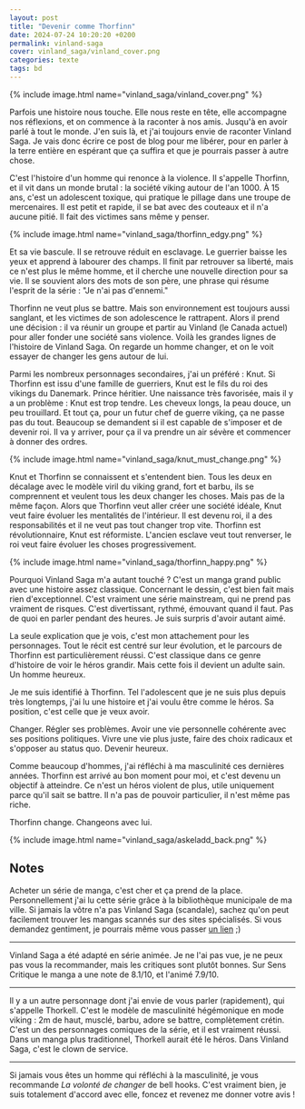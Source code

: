 ```yaml
---
layout: post
title: "Devenir comme Thorfinn"
date: 2024-07-24 10:20:20 +0200
permalink: vinland-saga
cover: vinland_saga/vinland_cover.png
categories: texte
tags: bd
---
```


{% include image.html name="vinland_saga/vinland_cover.png" %}

Parfois une histoire nous touche. Elle nous reste en tête, elle accompagne nos réflexions, et on commence à la raconter à nos amis. Jusqu'à en avoir parlé à tout le monde. J'en suis là, et j'ai toujours envie de raconter Vinland Saga. Je vais donc écrire ce post de blog pour me libérer, pour en parler à la terre entière en espérant que ça suffira et que je pourrais passer à autre chose.

C'est l'histoire d'un homme qui renonce à la violence. Il s'appelle Thorfinn, et il vit dans un monde brutal : la société viking autour de l'an 1000. À 15 ans, c'est un adolescent toxique, qui pratique le pillage dans une troupe de mercenaires. Il est petit et rapide, il se bat avec des couteaux et il n'a aucune pitié. Il fait des victimes sans même y penser.

<!--more-->

{% include image.html name="vinland_saga/thorfinn_edgy.png" %}

Et sa vie bascule. Il se retrouve réduit en esclavage. Le guerrier baisse les yeux et apprend à labourer des champs. Il finit par retrouver sa liberté, mais ce n'est plus le même homme, et il cherche une nouvelle direction pour sa vie. Il se souvient alors des mots de son père, une phrase qui résume l'esprit de la série : "Je n'ai pas d'ennemi."

Thorfinn ne veut plus se battre. Mais son environnement est toujours aussi sanglant, et les victimes de son adolescence le rattrapent. Alors il prend une décision : il va réunir un groupe et partir au Vinland (le Canada actuel) pour aller fonder une société sans violence. Voilà les grandes lignes de l'histoire de Vinland Saga. On regarde un homme changer, et on le voit essayer de changer les gens autour de lui.

Parmi les nombreux personnages secondaires, j'ai un préféré : Knut. Si Thorfinn est issu d'une famille de guerriers, Knut est le fils du roi des vikings du Danemark. Prince héritier. Une naissance très favorisée, mais il y a un problème : Knut est trop tendre. Les cheveux longs, la peau douce, un peu trouillard. Et tout ça, pour un futur chef de guerre viking, ça ne passe pas du tout. Beaucoup se demandent si il est capable de s'imposer et de devenir roi. Il va y arriver, pour ça il va prendre un air sévère et commencer à donner des ordres.

{% include image.html name="vinland_saga/knut_must_change.png" %}

Knut et Thorfinn se connaissent et s'entendent bien. Tous les deux en décalage avec le modèle viril du viking grand, fort et barbu, ils se comprennent et veulent tous les deux changer les choses. Mais pas de la même façon. Alors que Thorfinn veut aller créer une société idéale, Knut veut faire évoluer les mentalités de l'intérieur. Il est devenu roi, il a des responsabilités et il ne veut pas tout changer trop vite. Thorfinn est révolutionnaire, Knut est réformiste. L'ancien esclave veut tout renverser, le roi veut faire évoluer les choses progressivement.

{% include image.html name="vinland_saga/thorfinn_happy.png" %}

Pourquoi Vinland Saga m'a autant touché ? C'est un manga grand public avec une histoire assez classique. Concernant le dessin, c'est bien fait mais rien d'exceptionnel. C'est vraiment une série mainstream, qui ne prend pas vraiment de risques. C'est divertissant, rythmé, émouvant quand il faut. Pas de quoi en parler pendant des heures. Je suis surpris d'avoir autant aimé.

La seule explication que je vois, c'est mon attachement pour les personnages. Tout le récit est centré sur leur évolution, et le parcours de Thorfinn est particulièrement réussi. C'est classique dans ce genre d'histoire de voir le héros grandir. Mais cette fois il devient un adulte sain. Un homme heureux.

Je me suis identifié à Thorfinn. Tel l'adolescent que je ne suis plus depuis très longtemps, j'ai lu une histoire et j'ai voulu être comme le héros. Sa position, c'est celle que je veux avoir.

Changer. Régler ses problèmes. Avoir une vie personnelle cohérente avec ses positions politiques. Vivre une vie plus juste, faire des choix radicaux et s'opposer au status quo. Devenir heureux.

Comme beaucoup d'hommes, j'ai réfléchi à ma masculinité ces dernières années. Thorfinn est arrivé au bon moment pour moi, et c'est devenu un objectif à atteindre. Ce n'est un héros violent de plus, utile uniquement parce qu'il sait se battre. Il n'a pas de pouvoir particulier, il n'est même pas riche.

Thorfinn change. Changeons avec lui.

{% include image.html name="vinland_saga/askeladd_back.png" %}

## Notes

Acheter un série de manga, c'est cher et ça prend de la place. Personnellement j'ai lu cette série grâce à la bibliothèque municipale de ma ville. Si jamais la vôtre n'a pas Vinland Saga (scandale), sachez qu'on peut facilement trouver les mangas scannés sur des sites spécialisés. Si vous demandez gentiment, je pourrais même vous passer <a href="https://www.lelmanga.com/manga/vinland-saga" target="_blank">un lien</a> ;)

-------------

Vinland Saga a été adapté en série animée. Je ne l'ai pas vue, je ne peux pas vous la recommander, mais les critiques sont plutôt bonnes. Sur Sens Critique le manga a une note de 8.1/10, et l'animé 7.9/10.

-------------

Il y a un autre personnage dont j'ai envie de vous parler (rapidement), qui s'appelle Thorkell. C'est le modèle de masculinité hégémonique en mode viking : 2m de haut, musclé, barbu, adore se battre, complètement crétin. C'est un des personnages comiques de la série, et il est vraiment réussi. Dans un manga plus traditionnel, Thorkell aurait été le héros. Dans Vinland Saga, c'est le clown de service.

-------------

Si jamais vous êtes un homme qui réfléchi à la masculinité, je vous recommande *La volonté de changer* de bell hooks. C'est vraiment bien, je suis totalement d'accord avec elle, foncez et revenez me donner votre avis !